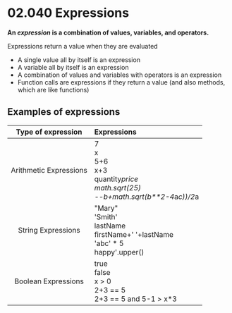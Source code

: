 # 02.040 Expressions

**An *expression* is a combination of values, variables, and operators.**

Expressions return a value when they are evaluated

* A single value all by itself is an expression
* A variable all by itself is an expression
* A combination of values and variables with operators is an expression
* Function calls are expressions if they return a value (and also methods, which are like functions)

## Examples of expressions

Type of expression|Expressions
:---:|:---
Arithmetic Expressions|7<br>x<br>5+6<br>x+3<br>quantity*price<br>math.sqrt(25)<br>--b+math.sqrt(b**2-4*a*c))/2*a
String Expressions | "Mary"<br>'Smith'<br>lastName<br>firstName+' '+lastName<br>'abc' * 5<br>happy'.upper()
Boolean Expressions| true<br>false<br>x > 0<br>2+3 == 5<br>2+3 == 5 and 5-1 > x*3

